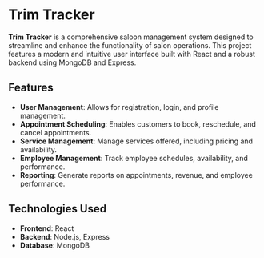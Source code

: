 # Trim Tracker

**Trim Tracker** is a comprehensive saloon management system designed to streamline and enhance the functionality of salon operations. This project features a modern and intuitive user interface built with React and a robust backend using MongoDB and Express.

## Features

- **User Management**: Allows for registration, login, and profile management.
- **Appointment Scheduling**: Enables customers to book, reschedule, and cancel appointments.
- **Service Management**: Manage services offered, including pricing and availability.
- **Employee Management**: Track employee schedules, availability, and performance.
- **Reporting**: Generate reports on appointments, revenue, and employee performance.

## Technologies Used

- **Frontend**: React
- **Backend**: Node.js, Express
- **Database**: MongoDB


